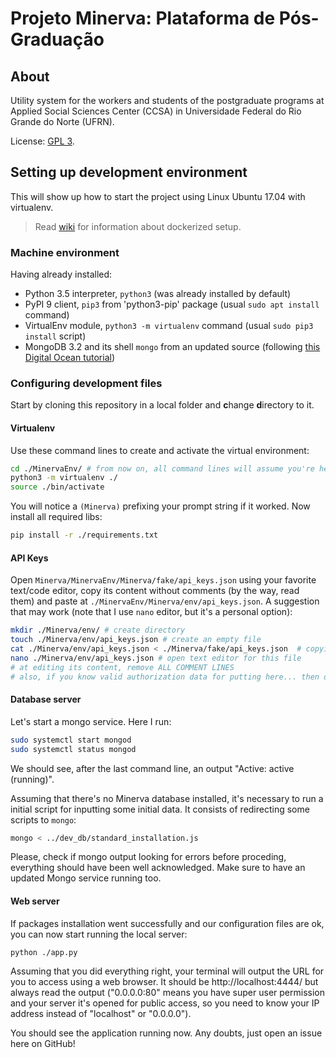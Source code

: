 # Projeto Minerva: Plataforma de Pós-Graduação

## About

Utility system for the workers and students of the postgraduate programs at Applied Social 
Sciences Center (CCSA) in Universidade Federal do Rio Grande do Norte (UFRN).

License: [GPL 3](./LICENSE).

## Setting up development environment

This will show up how to start the project using Linux Ubuntu 17.04 with virtualenv.

> Read [wiki](https://github.com/ccsa-ufrn/PosGraduacao/wiki/) for information about dockerized setup.

### Machine environment

Having already installed:
  - Python 3.5 interpreter, ```python3``` (was already installed by default)
  - PyPI 9 client, ```pip3``` from 'python3-pip' package (usual ```sudo apt install``` command)
  - VirtualEnv module, ```python3 -m virtualenv``` command (usual ```sudo pip3 install``` script)
  - MongoDB 3.2 and its shell ```mongo``` from an updated source (following [this Digital Ocean tutorial](https://www.digitalocean.com/community/tutorials/como-instalar-o-mongodb-no-ubuntu-16-04-pt))

### Configuring development files

Start by cloning this repository in a local folder and **c**hange **d**irectory to it.

#### Virtualenv

Use these command lines to create and activate the virtual environment:

```sh
cd ./MinervaEnv/ # from now on, all command lines will assume you're here
python3 -m virtualenv ./
source ./bin/activate
```

You will notice a ```(Minerva)``` prefixing your prompt string if it worked.
Now install all required libs:

```sh
pip install -r ./requirements.txt
```

#### API Keys

Open ```Minerva/MinervaEnv/Minerva/fake/api_keys.json``` using your 
favorite text/code editor, copy its content without comments (by the way, read them) 
and paste at ```./MinervaEnv/Minerva/env/api_keys.json```.
A suggestion that may work (note that I use ```nano``` editor, but it's a personal option):

```sh
mkdir ./Minerva/env/ # create directory
touch ./Minerva/env/api_keys.json # create an empty file
cat ./Minerva/env/api_keys.json < ./Minerva/fake/api_keys.json  # copying a model 
nano ./Minerva/env/api_keys.json # open text editor for this file
# at editing its content, remove ALL COMMENT LINES
# also, if you know valid authorization data for putting here... then do it!
```

#### Database server

Let's start a mongo service. Here I run:

```sh
sudo systemctl start mongod
sudo systemctl status mongod
```

We should see, after the last command line, an output "Active: active (running)".

Assuming that there's no Minerva database installed, it's necessary to run a initial script for inputting
some initial data. It consists of redirecting some scripts to ```mongo```:

```sh
mongo < ../dev_db/standard_installation.js
```

Please, check if mongo output looking for errors before proceding, everything should have been
well acknowledged. Make sure to have an updated Mongo service running too.

#### Web server

If packages installation went successfully and our configuration files are ok, you can
now start running the local server:

```sh
python ./app.py
```

Assuming that you did everything right, your terminal will output the URL for you to
access using a web browser.
It should be http://localhost:4444/ but always read the output ("0.0.0.0:80" means you have super user
permission and your server it's opened for public access, so you need to know your IP address instead of "localhost" or "0.0.0.0").

You should see the application running now. Any doubts, just open an issue here on GitHub!
